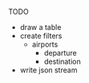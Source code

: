TODO

* draw a table
* create filters
    * airports
        * departure
        * destination
* write json stream